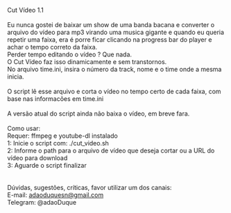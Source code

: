 Cut Vídeo 1.1 <br />
<br />
Eu nunca gostei de baixar um show de uma banda bacana e converter o arquivo do vídeo para mp3
virando uma musica gigante e quando eu queria repetir uma faixa, era é porre ficar clicando na progress bar 
do player e achar o tempo correto da faixa.<br />
Perder tempo editando o vídeo ? Que nada.<br />
O Cut Vídeo faz isso dinamicamente e sem transtornos.
<br />
No arquivo time.ini, insira o número da track, nome e o time onde a mesma inicia. <br />
<br />
O script lê esse arquivo e corta o vídeo no tempo certo de cada faixa, com base nas informacões em time.ini <br />
<br />
A versão atual do script ainda não baixa o vídeo, em breve fara. <br />
<br />
Como usar: <br />
Requer: ffmpeg e youtube-dl instalado <br />
1: Inicie o script com: ./cut_video.sh <br />
2: Informe o path para o arquivo de vídeo que deseja cortar ou a URL do vídeo para download <br />
3: Aguarde o script finalizar <br />
<br />
<br />
Dúvidas, sugestões, críticas, favor utilizar um dos canais: <br />
E-mail: adaoduquesn@gmail.com <br />
Telegram: @adaoDuque <br />
